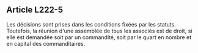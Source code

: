 Article L222-5
----
Les décisions sont prises dans les conditions fixées par les statuts. Toutefois,
la réunion d'une assemblée de tous les associés est de droit, si elle est
demandée soit par un commandité, soit par le quart en nombre et en capital des
commanditaires.

